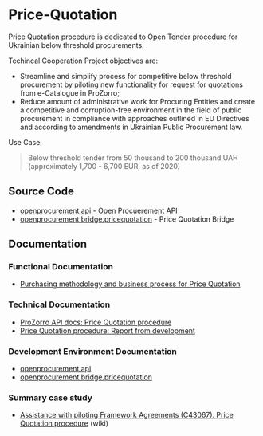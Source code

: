 # Price-Quotation

Price Quotation procedure is dedicated to Open Tender procedure for Ukrainian below threshold procurements.

Techincal Cooperation Project objectives are:
* Streamline and simplify process for competitive below threshold procurement by piloting new functionality for request for quotations from e-Catalogue in ProZorro;
* Reduce amount of administrative work for Procuring Entities and create a competitive and corruption-free environment in the field of public procurement in compliance with approaches outlined in EU Directives and according to amendments in Ukrainian Public Procurement law.

Use Case:

> Below threshold tender from 50 thousand to 200 thousand UAH (approximately 1,700 - 6,700 EUR, as of 2020)

## Source Code

 - [openprocurement.api](https://github.com/EBRD-ProZorro-FAs/openprocurement.api) - Open Procuerement API
 - [openprocurement.bridge.pricequotation](https://github.com/EBRD-ProZorro-FAs/openprocurement.bridge.pricequotation) - Price Quotation Bridge

## Documentation

### Functional Documentation

 - [Purchasing methodology and business process for Price Quotation](/documentation/functional/Purchasing-methodology-and-business-process-for-Price-Quotation.pdf)

### Technical Documentation

 - [ProZorro API docs: Price Quotation procedure](https://prozorro-api-docs.readthedocs.io/en/master/tendering/pricequotation)
 - [Price Quotation procedure: Report from development](/documentation/technical/Price-Quotation-procedure-Report-from-development.pdf)

### Development Environment Documentation

 - [openprocurement.api](https://github.com/EBRD-ProZorro-FAs/openprocurement.api#documentation)
 - [openprocurement.bridge.pricequotation](https://github.com/EBRD-ProZorro-FAs/openprocurement.bridge.pricequotation#development)

### Summary case study

 * [Assistance with piloting Framework Agreements (C43067). Price Quotation procedure](
https://github.com/Price-Quotation/openprocurement.api/wiki/Summary-Case-Study) (wiki)